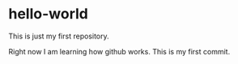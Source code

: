 # hello-world
This is just my first repository.

Right now I am learning how github works.  This is my first commit.
